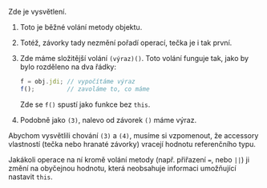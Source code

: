 
Zde je vysvětlení.

1. Toto je běžné volání metody objektu.

2. Totéž, závorky tady nezmění pořadí operací, tečka je i tak první.

3. Zde máme složitější volání `(výraz)()`. Toto volání funguje tak, jako by bylo rozděleno na dva řádky:

    ```js no-beautify
    f = obj.jdi; // vypočítáme výraz
    f();         // zavoláme to, co máme
    ```

    Zde se `f()` spustí jako funkce bez `this`.

4. Podobně jako `(3)`, nalevo od závorek `()` máme výraz.

Abychom vysvětlili chování `(3)` a `(4)`, musíme si vzpomenout, že accessory vlastností (tečka nebo hranaté závorky) vracejí hodnotu referenčního typu.

Jakákoli operace na ní kromě volání metody (např. přiřazení `=`, nebo `||`) ji změní na obyčejnou hodnotu, která neobsahuje informaci umožňující nastavit `this`.


